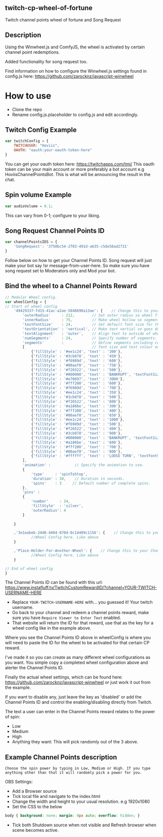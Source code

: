 ## twitch-cp-wheel-of-fortune
Twitch channel points wheel of fortune and Song Request

## Description
Using the Winwheel.js and ComfyJS, the wheel is activated by certain channel point redemptions.

Added functionality for song request too.

Find information on how to configure the Winwheel.js settings found in config.js here: https://github.com/zarocknz/javascript-winwheel

# How to use

 - Clone the repo
 - Rename config.js.placeholder to config.js and edit accordingly.
 
 
## Twitch Config Example
```javascript
var twitchConfig = {
    TWITCHUSER: "Hoviis",
    OAUTH: "oauth:your-oauth-token-here"
}
```

You can get your oauth token here: https://twitchapps.com/tmi/ 
This oauth token can be your main account or more preferably a bot account e.g HoviisChannelPointsBot.
This is what will be announcing the result in the chat.

## Spin volume Example
```javascript
var audioVolume = 0.1;
```

This can vary from 0-1; configure to your liking.

## Song Request Channel Points ID
```javascript
var channelPointsIDS = {
    'SongRequest': '3f50bc54-2f03-491d-a635-c5de58ad2731'
}
```

Follow below on how to get your Channel Points ID.
Song request will just make your bot say !sr message-from-user-here. So make sure you have song request set to Moderators only and Mod your bot.

## Bind the wheel to a Channel Points Reward
```javascript
// Modular Wheel config.
var wheelConfig = {
// Start of wheel config
    '49429337-fd15-41ac-a2ae-5848690a13ae': {    // Change this to your Channel Points ID
        'outerRadius'     : 212,        // Set outer radius so wheel fits inside the background.
        'innerRadius'     : 75,         // Make wheel hollow so segments don't go all way to center.
        'textFontSize'    : 24,         // Set default font size for the segments.
        'textOrientation' : 'vertical', // Make text vertial so goes down from the outside of wheel.
        'textAlignment'   : 'outer',    // Align text to outside of wheel.
        'numSegments'     : 24,         // Specify number of segments.
        'segments'        :             // Define segments including colour and text.
        [                               // font size and test colour overridden on backrupt segments.
            {'fillStyle' : '#ee1c24', 'text' : '300'},
            {'fillStyle' : '#3cb878', 'text' : '450'},
            {'fillStyle' : '#f6989d', 'text' : '600'},
            {'fillStyle' : '#00aef0', 'text' : '750'},
            {'fillStyle' : '#f26522', 'text' : '500'},
            {'fillStyle' : '#000000', 'text' : 'BANKRUPT', 'textFontSize' : 16, 'textFillStyle' : '#ffffff'},
            {'fillStyle' : '#e70697', 'text' : '3000'},
            {'fillStyle' : '#fff200', 'text' : '600'},
            {'fillStyle' : '#f6989d', 'text' : '700'},
            {'fillStyle' : '#ee1c24', 'text' : '350'},
            {'fillStyle' : '#3cb878', 'text' : '500'},
            {'fillStyle' : '#f26522', 'text' : '800'},
            {'fillStyle' : '#a186be', 'text' : '300'},
            {'fillStyle' : '#fff200', 'text' : '400'},
            {'fillStyle' : '#00aef0', 'text' : '650'},
            {'fillStyle' : '#ee1c24', 'text' : '1000'},
            {'fillStyle' : '#f6989d', 'text' : '500'},
            {'fillStyle' : '#f26522', 'text' : '400'},
            {'fillStyle' : '#3cb878', 'text' : '900'},
            {'fillStyle' : '#000000', 'text' : 'BANKRUPT', 'textFontSize' : 16, 'textFillStyle' : '#ffffff'},
            {'fillStyle' : '#a186be', 'text' : '600'},
            {'fillStyle' : '#fff200', 'text' : '700'},
            {'fillStyle' : '#00aef0', 'text' : '800'},
            {'fillStyle' : '#ffffff', 'text' : 'LOOSE TURN', 'textFontSize' : 12}
        ],
        'animation' :           // Specify the animation to use.
        {
            'type'     : 'spinToStop',
            'duration' : 10,    // Duration in seconds.
            'spins'    : 3     // Default number of complete spins.
        },
        'pins' :
        {
            'number'     : 24,
            'fillStyle'  : 'silver',
            'outerRadius': 4
        }
    
    }

    ,'3e1eabeb-24d6-4404-870d-0c14489c1156': {    // Change this to your Channel Points ID
            //Wheel Config here. Like above
    }

    ,'Place-Holder-For-Another-Wheel': {    // Change this to your Channel Points ID
            //Wheel Config here. Like above
    }

// End of wheel config
}
```

The Channel Points ID can be found with this url: https://www.instafluff.tv/TwitchCustomRewardID/?channel=YOUR-TWITCH-USERNAME-HERE 
- Replace `YOUR-TWITCH-USERNAME-HERE` with... you guessed it! Your twitch username.
- Go back to your channel and redeem a channel points reward, make sure you have `Require Viewer to Enter Text` enabled.
- That website will return the ID for that reward, use that as the key for a wheel config like in the example above.

Where you see the Channel Points ID above in wheelConfig is where you will need to paste the ID for the wheel to be activated for that certain CP reward.

I've made it so you can create as many different wheel configurations as you want. You simple copy a completed wheel configuration above and alerter the Channel Points ID.

Finally the actual wheel settings, which can be found here: https://github.com/zarocknz/javascript-winwheel or just work it out from the example.

If you want to disable any, just leave the key as 'disabled' or add the Channel Points ID and control the enabling/disabling directly from Twitch.

The text a user can enter in the Channel Points reward relates to the power of spin:
- Low
- Medium
- High
- Anything they want: This will pick randomly out of the 3 above.

## Example Channel Points description

```
Choose the spin power by typing in Low, Medium or High. If you type anything other than that it will randomly pick a power for you.
```

OBS Settings:
- Add a Browser source
- Tick local file and navigate to the index.html
- Change the width and height to your usual resolution. e.g 1920x1080
- Set the CSS to the below

```CSS
body { background: none; margin: 0px auto; overflow: hidden; }
```

- Tick both Shutdown source when not visible and Refresh browser when scene becomes active.


